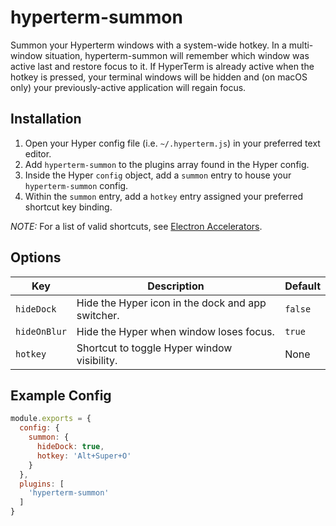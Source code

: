 # hyperterm-summon
Summon your Hyperterm windows with a system-wide hotkey. In a multi-window situation, hyperterm-summon will remember which window was active last and restore focus to it. If HyperTerm is already active when the hotkey is pressed, your terminal windows will be hidden and (on macOS only) your previously-active application will regain focus.

## Installation
1. Open your Hyper config file (i.e. `~/.hyperterm.js`) in your preferred text editor.
1. Add `hyperterm-summon` to the plugins array found in the Hyper config.
1. Inside the Hyper `config` object, add a `summon` entry to house your `hyperterm-summon` config.
1. Within the `summon` entry, add a `hotkey` entry assigned your preferred shortcut key binding.

*NOTE:* For a list of valid shortcuts, see [Electron Accelerators](https://github.com/electron/electron/blob/master/docs/api/accelerator.md).

## Options
| Key          | Description                                       | Default |
| ---          | -----------                                       | ------- |
| `hideDock`   | Hide the Hyper icon in the dock and app switcher. | `false` |
| `hideOnBlur` | Hide the Hyper when window loses focus.           | `true`  |
| `hotkey`     | Shortcut to toggle Hyper window visibility.       | None    |

## Example Config
```js
module.exports = {
  config: {
    summon: {
      hideDock: true,
      hotkey: 'Alt+Super+O'
    }
  },
  plugins: [
    'hyperterm-summon'
  ]
}
```
